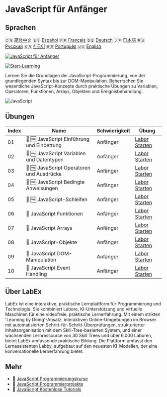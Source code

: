 # JavaScript für Anfänger

## Sprachen

🇨🇳 [简体中文](README_zh.md) 🇪🇸 [Español](README_es.md) 🇫🇷 [Français](README_fr.md) 🇩🇪 [Deutsch](README_de.md) 🇯🇵 [日本語](README_ja.md) 🇷🇺 [Русский](README_ru.md) 🇰🇷 [한국어](README_ko.md) 🇧🇷 [Português](README_pt.md) 🇺🇸 [English](README.md) 

[![JavaScript für Anfänger](https://cover-creator.labex.io/javascript-for-beginners.png?lang=de)](https://labex.io/de/courses/javascript-for-beginners)

[![Start-Learning](https://img.shields.io/badge/Start-Learning-whitesmoke?style=for-the-badge)](https://labex.io/de/courses/javascript-for-beginners)

Lernen Sie die Grundlagen der JavaScript-Programmierung, von der grundlegenden Syntax bis zur DOM-Manipulation. Beherrschen Sie wesentliche JavaScript-Konzepte durch praktische Übungen zu Variablen, Operatoren, Funktionen, Arrays, Objekten und Ereignisbehandlung.

![JavaScript](https://img.shields.io/badge/JavaScript-whitesmoke?style=for-the-badge&logo=javascript)


## Übungen

|   Index | Name                                       | Schwierigkeit   | Übung                                                                                                                             |
|---------|--------------------------------------------|-----------------|-----------------------------------------------------------------------------------------------------------------------------------|
|      01 | 📖 🆓 JavaScript Einführung und Einbettung | Anfänger        | <a target='_blank' href='https://labex.io/de/tutorials/javascript-javascript-introduction-and-embedding-598194'>Labor Starten</a> |
|      02 | 📖 🆓 JavaScript Variablen und Datentypen  | Anfänger        | <a target='_blank' href='https://labex.io/de/tutorials/javascript-javascript-variables-and-data-types-598198'>Labor Starten</a>   |
|      03 | 📖 🆓 JavaScript Operatoren und Ausdrücke  | Anfänger        | <a target='_blank' href='https://labex.io/de/tutorials/javascript-javascript-operators-and-expressions-598197'>Labor Starten</a>  |
|      04 | 📖 🆓 JavaScript Bedingte Anweisungen      | Anfänger        | <a target='_blank' href='https://labex.io/de/tutorials/javascript-javascript-conditional-statements-598190'>Labor Starten</a>     |
|      05 | 📖 🆓 JavaScript-Schleifen                 | Anfänger        | <a target='_blank' href='https://labex.io/de/tutorials/javascript-javascript-loops-598195'>Labor Starten</a>                      |
|      06 | 📖  JavaScript Funktionen                  | Anfänger        | <a target='_blank' href='https://labex.io/de/tutorials/javascript-javascript-functions-598193'>Labor Starten</a>                  |
|      07 | 📖  JavaScript Arrays                      | Anfänger        | <a target='_blank' href='https://labex.io/de/tutorials/javascript-javascript-arrays-598189'>Labor Starten</a>                     |
|      08 | 📖  JavaScript-Objekte                     | Anfänger        | <a target='_blank' href='https://labex.io/de/tutorials/javascript-javascript-objects-598196'>Labor Starten</a>                    |
|      09 | 📖  JavaScript DOM-Manipulation            | Anfänger        | <a target='_blank' href='https://labex.io/de/tutorials/javascript-javascript-dom-manipulation-598191'>Labor Starten</a>           |
|      10 | 📖  JavaScript Event Handling              | Anfänger        | <a target='_blank' href='https://labex.io/de/tutorials/javascript-javascript-event-handling-598192'>Labor Starten</a>             |

## Über LabEx

LabEx ist eine interaktive, praktische Lernplattform für Programmierung und Technologie. Sie kombiniert Labore, KI-Unterstützung und virtuelle Maschinen für eine videofreie, praktische Lernerfahrung. Mit einem strikten 'Learning by Doing'-Ansatz, interaktiven Online-Umgebungen im Browser mit automatisierten Schritt-für-Schritt-Überprüfungen, strukturierter Inhaltsorganisation mit dem Skill-Tree-basierten System, und einer wachsenden Lernressource von 30 Skill Trees und über 6.000 Laboren, bietet LabEx umfassende praktische Bildung. Die Plattform umfasst den Lernassistenten Labby, aufgebaut auf den neuesten KI-Modellen, der eine konversationelle Lernerfahrung bietet.

## Mehr

- 🔗 [JavaScript Programmierungskurse](https://github.com/labex-labs/awesome-programming-courses)
- 🔗 [JavaScript Programmierprojekte](https://github.com/labex-labs/awesome-programming-projects)
- 🔗 [JavaScript Kostenlose Tutorials](https://github.com/labex-labs/javascript-free-tutorials)

